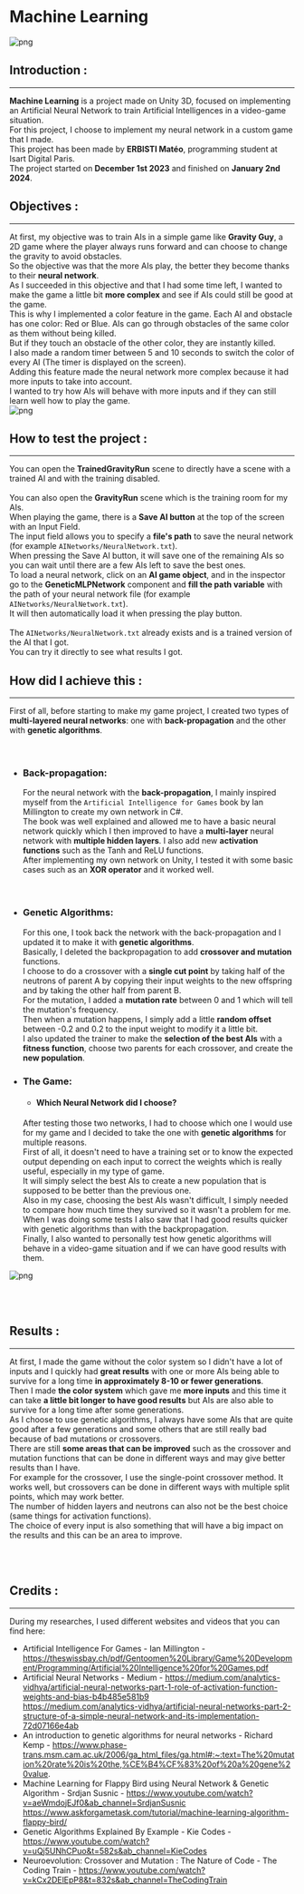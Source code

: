 # Machine Learning

![png](./ReadMe/NeuralNetwork.png)<br>

## Introduction :
---
 **Machine Learning** is a project made on Unity 3D, focused on implementing an Artificial Neural Network to train Artificial Intelligences in a video-game situation. <br>
 For this project, I choose to implement my neural network in a custom game that I made. <br>
 This project has been made by **ERBISTI Matéo**, programming student at Isart Digital Paris. <br>
 The project started on **December 1st 2023** and finished on **January 2nd 2024**. <br>



 ## Objectives :
 ---
 At first, my objective was to train AIs in a simple game like **Gravity Guy**, a 2D game where the player always runs forward and can choose to change the gravity to avoid obstacles. <br>
 So the objective was that the more AIs play, the better they become thanks to their **neural network**. <br>
 As I succeeded in this objective and that I had some time left, I wanted to make the game a little bit **more complex** and see if AIs could still be good at the game. <br>
 This is why I implemented a color feature in the game. Each AI and obstacle has one color: Red or Blue. AIs can go through obstacles of the same color as them without being killed. <br>
 But if they touch an obstacle of the other color, they are instantly killed. <br> I also made a random timer between 5 and 10 seconds to switch the color of every AI (The timer is displayed on the screen). <br>
 Adding this feature made the neural network more complex because it had more inputs to take into account. <br>  I wanted to try how AIs will behave with more inputs and if they can still learn well how to play the game. <br>
 ![png](./ReadMe/AIGame.png)<br>

 ## How to test the project :
 ---

You can open the **TrainedGravityRun** scene to directly have a scene with a trained AI and with the training disabled. <br><br>
You can also open the **GravityRun** scene which is the training room for my AIs. <br>
When playing the game, there is a **Save AI button** at the top of the screen with an Input Field. <br> The input field allows you to specify a **file's path** to save the neural network (for example `AINetworks/NeuralNetwork.txt`). <br>
When pressing the Save AI button, it will save one of the remaining AIs so you can wait until there are a few AIs left to save the best ones. <br>
To load a neural network, click on an **AI game object**, and in the inspector go to the **GeneticMLPNetwork** component and **fill the path variable** with the path of your neural network file (for example `AINetworks/NeuralNetwork.txt`). <br>
It will then automatically load it when pressing the play button. <br><br>
The `AINetworks/NeuralNetwork.txt` already exists and is a trained version of the AI that I got. <br> You can try it directly to see what results I got. <be>

  ## How did I achieve this :
  ---

  First of all, before starting to make my game project, I created two types of **multi-layered neural networks**: one with **back-propagation** and the other with **genetic algorithms**.  <br>
  <br><br>
  - ### Back-propagation:
	For the neural network with the **back-propagation**, I mainly inspired myself from the `Artificial Intelligence for Games` book by Ian Millington to create my own network in C#. <br>
	The book was well explained and allowed me to have a basic neural network quickly which I then improved to have a **multi-layer** neural network with **multiple hidden layers**. I also add new **activation functions** such as the Tanh and ReLU functions. <br>
  After implementing my own network on Unity, I tested it with some basic cases such as an **XOR operator** and it worked well. <br>
<br><br>
  - ### Genetic Algorithms:
	For this one, I took back the network with the back-propagation and I updated it to make it with **genetic algorithms**. <br>
	Basically, I deleted the backpropagation to add **crossover and mutation** functions. <br>
	I choose to do a crossover with a **single cut point** by taking half of the neutrons of parent A by copying their input weights to the new offspring  and by taking the other half from parent B. <br>
	For the mutation, I added a **mutation rate** between 0 and 1 which will tell the mutation's frequency. <br> Then when a mutation happens, I simply add a little **random offset** between -0.2 and 0.2 to the input weight to modify it a little bit. <br>
	I also updated the trainer to make the **selection of the best AIs** with a **fitness function**, choose two parents for each crossover, and create the **new population**. <br>

  - ### The Game:
	- #### Which Neural Network did I choose?
	After testing those two networks, I had to choose which one I would use for my game and I decided to take the one with **genetic algorithms** for multiple reasons.<br>
	First of all, it doesn't need to have a training set or to know the expected output depending on each input to correct the weights which is really useful, especially in my type of game. <br>
	It will simply select the best AIs to create a new population that is supposed to be better than the previous one. <br>
	Also in my case, choosing the best AIs wasn't difficult, I simply needed to compare how much time they survived so it wasn't a problem for me. <br>
	When I was doing some tests I also saw that I had good results quicker with genetic algorithms than with the backpropagation. <br>
	Finally, I also wanted to personally test how genetic algorithms will behave in a video-game situation and if we can have good results with them. <br>

  ![png](./ReadMe/Training.png)<br>
  
<br><br>
  ## Results :
  ---

  At first, I made the game without the color system so I didn't have a lot of inputs and I quickly had **great results** with one or more AIs being able to survive for a long time **in approximately 8-10 or fewer generations**. <br>
  Then I made **the color system** which gave me **more inputs** and this time it can take **a little bit longer to have good results** but AIs are also able to survive for a long time after some generations. <br>
  As I choose to use genetic algorithms, I always have some AIs that are quite good after a few generations and some others that are still really bad because of bad mutations or crossovers. <br>
  There are still **some areas that can be improved** such as the crossover and mutation functions that can be done in different ways and may give better results than I have. <br>
  For example for the crossover, I use the single-point crossover method. 
  It works well, but crossovers can be done in different ways with multiple split points, which may work better. <br>
  The number of hidden layers and neutrons can also not be the best choice (same things for activation functions). <br>
  The choice of every input is also something that will have a big impact on the results and this can be an area to improve. <br>
  
<br><br>
  ## Credits :
 ---

 During my researches, I used different websites and videos that you can find here: <br>
 
 - Artificial Intelligence For Games - Ian Millington - https://theswissbay.ch/pdf/Gentoomen%20Library/Game%20Development/Programming/Artificial%20Intelligence%20for%20Games.pdf
 - Artificial Neural Networks - Medium - https://medium.com/analytics-vidhya/artificial-neural-networks-part-1-role-of-activation-function-weights-and-bias-b4b485e581b9 <br>
										https://medium.com/analytics-vidhya/artificial-neural-networks-part-2-structure-of-a-simple-neural-network-and-its-implementation-72d07166e4ab
 - An introduction to genetic algorithms for neural networks - Richard Kemp - https://www.phase-trans.msm.cam.ac.uk/2006/ga_html_files/ga.html#:~:text=The%20mutation%20rate%20is%20the,%CE%B4%CF%83%20of%20a%20gene%20value.
 - Machine Learning for Flappy Bird using Neural Network & Genetic Algorithm - Srdjan Susnic - https://www.youtube.com/watch?v=aeWmdojEJf0&ab_channel=SrdjanSusnic <br>
 https://www.askforgametask.com/tutorial/machine-learning-algorithm-flappy-bird/
 - Genetic Algorithms Explained By Example - Kie Codes - https://www.youtube.com/watch?v=uQj5UNhCPuo&t=582s&ab_channel=KieCodes
 -  Neuroevolution: Crossover and Mutation : The Nature of Code - The Coding Train - https://www.youtube.com/watch?v=kCx2DElEpP8&t=832s&ab_channel=TheCodingTrain
